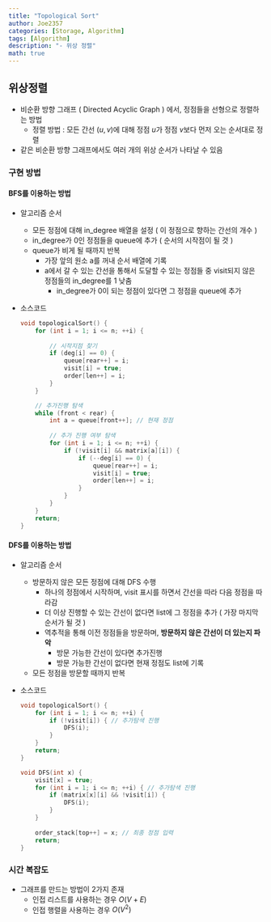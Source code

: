 ```yaml
---
title: "Topological Sort"
author: Joe2357
categories: [Storage, Algorithm]
tags: [Algorithm]
description: "- 위상 정렬"
math: true
---
```




## 위상정렬

  - 비순환 방향 그래프 ( Directed Acyclic Graph ) 에서, 정점들을 선형으로 정렬하는 방법
      - 정렬 방법 : 모든 간선 $(u, v)$에 대해 정점 $u$가 정점 $v$보다 먼저 오는 순서대로 정렬
- 같은 비순환 방향 그래프에서도 여러 개의 위상 순서가 나타날 수 있음



### 구현 방법

#### BFS를 이용하는 방법

- 알고리즘 순서

  - 모든 정점에 대해 in_degree 배열을 설정 ( 이 정점으로 향하는 간선의 개수 )
  - in_degree가 0인 정점들을 queue에 추가 ( 순서의 시작점이 될 것 )
  - queue가 비게 될 때까지 반복
    - 가장 앞의 원소 a를 꺼내 순서 배열에 기록
    - a에서 갈 수 있는 간선을 통해서 도달할 수 있는 정점들 중 visit되지 않은 정점들의 in_degree를 1 낮춤
      - in_degree가 0이 되는 정점이 있다면 그 정점을 queue에 추가

- 소스코드

  ```c
  void topologicalSort() {
      for (int i = 1; i <= n; ++i) {
          
          // 시작지점 찾기
          if (deg[i] == 0) {
              queue[rear++] = i;
              visit[i] = true;
              order[len++] = i;
          }
      }
  
      // 추가진행 탐색
      while (front < rear) {
          int a = queue[front++]; // 현재 정점
          
          // 추가 진행 여부 탐색
          for (int i = 1; i <= n; ++i) {
              if (!visit[i] && matrix[a][i]) {
                  if (--deg[i] == 0) {
                      queue[rear++] = i;
                      visit[i] = true;
                      order[len++] = i;
                  }
              }
          }
      }
      return;
  }
  ```



#### DFS를 이용하는 방법

- 알고리즘 순서

  - 방문하지 않은 모든 정점에 대해 DFS 수행
    - 하나의 정점에서 시작하며, visit 표시를 하면서 간선을 따라 다음 정점을 따라감
    - 더 이상 진행할 수 있는 간선이 없다면 list에 그 정점을 추가 ( 가장 마지막 순서가 될 것 )
    - 역추적을 통해 이전 정점들을 방문하며, **방문하지 않은 간선이 더 있는지 파악**
      - 방문 가능한 간선이 있다면 추가진행
      - 방문 가능한 간선이 없다면 현재 정점도 list에 기록
  - 모든 정점을 방문할 때까지 반복

- 소스코드

  ```c
  void topologicalSort() {
      for (int i = 1; i <= n; ++i) {
          if (!visit[i]) { // 추가탐색 진행
              DFS(i);
          }
      }
      return;
  }
  
  void DFS(int x) {
      visit[x] = true;
      for (int i = 1; i <= n; ++i) { // 추가탐색 진행
          if (matrix[x][i] && !visit[i]) {
              DFS(i);
          }
      }
      
      order_stack[top++] = x; // 최종 정점 입력
      return;
  }
  ```



### 시간 복잡도

- 그래프를 만드는 방법이 2가지 존재
  - 인접 리스트를 사용하는 경우 $O(V+E)$
  - 인접 행렬을 사용하는 경우 $O(V^2)$

